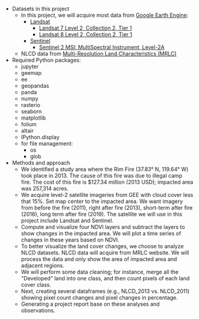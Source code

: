 * Datasets in this project
  * In this project, we will acquire most data from [Google Earth Engine](https://earthengine.google.com/):
    * [Landsat](https://developers.google.com/earth-engine/datasets/catalog/landsat)
      * [Landsat 7 Level 2, Collection 2, Tier 1](https://developers.google.com/earth-engine/datasets/catalog/LANDSAT_LE07_C02_T1_L2)
      * [Landsat 8 Level 2, Collection 2, Tier 1](https://developers.google.com/earth-engine/datasets/catalog/LANDSAT_LC08_C02_T1_L2)
    * [Sentinel](https://developers.google.com/earth-engine/datasets/catalog/sentinel)
      * [Sentinel 2 MSI: MultiSpectral Instrument, Level-2A](https://developers.google.com/earth-engine/datasets/catalog/COPERNICUS_S2_SR_HARMONIZED)
  * NLCD data from [Multi-Resolution Land Characteristics (MRLC)](https://www.mrlc.gov/data)
* Required Python packages:
  * jupyter
  * geemap
  * ee
  * geopandas
  * panda
  * numpy
  * rasterio
  * seaborn
  * matplotlib
  * folium
  * altair
  * IPython.display
  * for file management:
    * os
    * glob
* Methods and approach
  - We identified a study area where the Rim Fire (37.83° N, 119.64° W) took place in 2013. The cause of this fire was due to illegal camp fire. The cost of this fire is $127.34 million (2013 USD); impacted area was 257,314 acres.
  - We acquire level-2 satellite imageries from GEE with cloud cover less that 15%. Set map center to the impacted area. We want imagery from before the fire (2011), right after fire (2013), short-term after fire (2016), long term after fire (2019). The satellite we will use in this project include Landsat and Sentinel.  
  - Compute and visualize four NDVI layers and subtract the layers to show changes in the impacted area. We will plot a time series of changes in these years based on NDVI.
  - To better visualize the land cover changes, we choose to analyze NLCD datasets. NLCD data will acquire from MRLC website. We will process the data and only show the area of impacted area and adjacent regions.
  -  We will perform some data cleaning; for instance, merge all the "Developed" land into one class, and then count pixels of each land cover class.
  - Next, creating several dataframes (e.g., NLCD_2013 vs. NLCD_2011) showing pixel count changes and pixel changes in percentage.
  - Generating a project report base on these analyses and observations.
